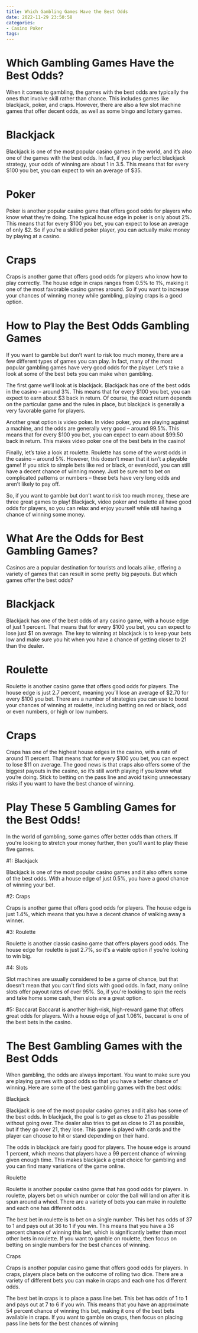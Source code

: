 ```yaml
---
title: Which Gambling Games Have the Best Odds
date: 2022-11-29 23:50:58
categories:
- Casino Poker
tags:
---
```



#  Which Gambling Games Have the Best Odds?

When it comes to gambling, the games with the best odds are typically the ones that involve skill rather than chance. This includes games like blackjack, poker, and craps. However, there are also a few slot machine games that offer decent odds, as well as some bingo and lottery games.

# Blackjack

Blackjack is one of the most popular casino games in the world, and it’s also one of the games with the best odds. In fact, if you play perfect blackjack strategy, your odds of winning are about 1 in 3.5. This means that for every $100 you bet, you can expect to win an average of $35.

# Poker

Poker is another popular casino game that offers good odds for players who know what they’re doing. The typical house edge in poker is only about 2%. This means that for every $100 you bet, you can expect to lose an average of only $2. So if you’re a skilled poker player, you can actually make money by playing at a casino.

# Craps

Craps is another game that offers good odds for players who know how to play correctly. The house edge in craps ranges from 0.5% to 1%, making it one of the most favorable casino games around. So if you want to increase your chances of winning money while gambling, playing craps is a good option.

#  How to Play the Best Odds Gambling Games

If you want to gamble but don’t want to risk too much money, there are a few different types of games you can play. In fact, many of the most popular gambling games have very good odds for the player. Let’s take a look at some of the best bets you can make when gambling.

The first game we’ll look at is blackjack. Blackjack has one of the best odds in the casino – around 3%. This means that for every $100 you bet, you can expect to earn about $3 back in return. Of course, the exact return depends on the particular game and the rules in place, but blackjack is generally a very favorable game for players.

Another great option is video poker. In video poker, you are playing against a machine, and the odds are generally very good – around 99.5%. This means that for every $100 you bet, you can expect to earn about $99.50 back in return. This makes video poker one of the best bets in the casino!

Finally, let’s take a look at roulette. Roulette has some of the worst odds in the casino – around 5%. However, this doesn’t mean that it isn’t a playable game! If you stick to simple bets like red or black, or even/odd, you can still have a decent chance of winning money. Just be sure not to bet on complicated patterns or numbers – these bets have very long odds and aren’t likely to pay off.

So, if you want to gamble but don’t want to risk too much money, these are three great games to play! Blackjack, video poker and roulette all have good odds for players, so you can relax and enjoy yourself while still having a chance of winning some money.

#  What Are the Odds for Best Gambling Games?

Casinos are a popular destination for tourists and locals alike, offering a variety of games that can result in some pretty big payouts. But which games offer the best odds?

# Blackjack

Blackjack has one of the best odds of any casino game, with a house edge of just 1 percent. That means that for every $100 you bet, you can expect to lose just $1 on average. The key to winning at blackjack is to keep your bets low and make sure you hit when you have a chance of getting closer to 21 than the dealer.

# Roulette

Roulette is another casino game that offers good odds for players. The house edge is just 2.7 percent, meaning you’ll lose an average of $2.70 for every $100 you bet. There are a number of strategies you can use to boost your chances of winning at roulette, including betting on red or black, odd or even numbers, or high or low numbers.

# Craps

Craps has one of the highest house edges in the casino, with a rate of around 11 percent. That means that for every $100 you bet, you can expect to lose $11 on average. The good news is that craps also offers some of the biggest payouts in the casino, so it’s still worth playing if you know what you’re doing. Stick to betting on the pass line and avoid taking unnecessary risks if you want to have the best chance of winning.

#  Play These 5 Gambling Games for the Best Odds!

In the world of gambling, some games offer better odds than others. If you're looking to stretch your money further, then you'll want to play these five games.

#1: Blackjack

Blackjack is one of the most popular casino games and it also offers some of the best odds. With a house edge of just 0.5%, you have a good chance of winning your bet.

#2: Craps

Craps is another game that offers good odds for players. The house edge is just 1.4%, which means that you have a decent chance of walking away a winner.

#3: Roulette

Roulette is another classic casino game that offers players good odds. The house edge for roulette is just 2.7%, so it's a viable option if you're looking to win big.

#4: Slots

Slot machines are usually considered to be a game of chance, but that doesn't mean that you can't find slots with good odds. In fact, many online slots offer payout rates of over 95%. So, if you're looking to spin the reels and take home some cash, then slots are a great option.

#5: Baccarat
Baccarat is another high-risk, high-reward game that offers great odds for players. With a house edge of just 1.06%, baccarat is one of the best bets in the casino.

#  The Best Gambling Games with the Best Odds

When gambling, the odds are always important. You want to make sure you are playing games with good odds so that you have a better chance of winning. Here are some of the best gambling games with the best odds:

Blackjack

Blackjack is one of the most popular casino games and it also has some of the best odds. In blackjack, the goal is to get as close to 21 as possible without going over. The dealer also tries to get as close to 21 as possible, but if they go over 21, they lose. This game is played with cards and the player can choose to hit or stand depending on their hand.

The odds in blackjack are fairly good for players. The house edge is around 1 percent, which means that players have a 99 percent chance of winning given enough time. This makes blackjack a great choice for gambling and you can find many variations of the game online.

Roulette

Roulette is another popular casino game that has good odds for players. In roulette, players bet on which number or color the ball will land on after it is spun around a wheel. There are a variety of bets you can make in roulette and each one has different odds.

The best bet in roulette is to bet on a single number. This bet has odds of 37 to 1 and pays out at 36 to 1 if you win. This means that you have a 36 percent chance of winning this bet, which is significantly better than most other bets in roulette. If you want to gamble on roulette, then focus on betting on single numbers for the best chances of winning.

Craps

Craps is another popular casino game that offers good odds for players. In craps, players place bets on the outcome of rolling two dice. There are a variety of different bets you can make in craps and each one has different odds.

The best bet in craps is to place a pass line bet. This bet has odds of 1 to 1 and pays out at 7 to 6 if you win. This means that you have an approximate 54 percent chance of winning this bet, making it one of the best bets available in craps. If you want to gamble on craps, then focus on placing pass line bets for the best chances of winning